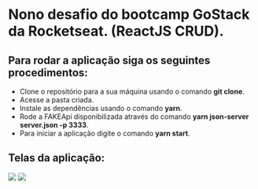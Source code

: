 # Nono desafio do bootcamp GoStack da Rocketseat. (ReactJS CRUD).

## Para rodar a aplicação siga os seguintes procedimentos:

- Clone o repositório para a sua máquina usando o comando **git clone**.
- Acesse a pasta criada.
- Instale as dependências usando o comando **yarn**.
- Rode a FAKEApi disponibilizada através do comando **yarn json-server server.json -p 3333**.
- Para iniciar a aplicação digite o comando **yarn start**.

## Telas da aplicação:

<img src="https://user-images.githubusercontent.com/50718745/93688819-2a9e8f80-fa9f-11ea-98b1-efb439718439.png"/>
<img src="https://user-images.githubusercontent.com/50718745/93688821-2c685300-fa9f-11ea-883e-23d381b40197.png"/>
